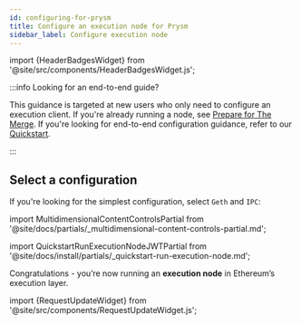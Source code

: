 ```yaml
---
id: configuring-for-prysm
title: Configure an execution node for Prysm
sidebar_label: Configure execution node
---
```


import {HeaderBadgesWidget} from '@site/src/components/HeaderBadgesWidget.js';

<HeaderBadgesWidget />

:::info Looking for an end-to-end guide?

This guidance is targeted at new users who only need to configure an execution client. If you're already running a node, see [Prepare for The Merge](../../prepare-for-merge.md). If you're looking for end-to-end configuration guidance, refer to our [Quickstart](../install/install-with-script.md).

:::

<div class='execution-node-guide'>

## Select a configuration 

If you're looking for the simplest configuration, select `Geth` and `IPC`:

import MultidimensionalContentControlsPartial from '@site/docs/partials/_multidimensional-content-controls-partial.md';

<MultidimensionalContentControlsPartial />

<div class='hide-tabs'>

import QuickstartRunExecutionNodeJWTPartial from '@site/docs/install/partials/_quickstart-run-execution-node.md';

<QuickstartRunExecutionNodeJWTPartial />

Congratulations - you’re now running an <strong>execution node</strong> in Ethereum’s execution layer.

</div>

</div>

import {RequestUpdateWidget} from '@site/src/components/RequestUpdateWidget.js';

<RequestUpdateWidget />